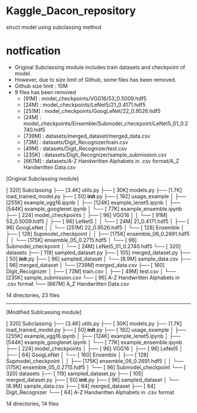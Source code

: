 # Kaggle_Dacon_repository
struct model using subclassing method

# notfication
- Original Subclassing module includes train datasets and checkpoint of model.
- However, due to size limit of Github, some files has been removed.
- Github size limit : 10M
- 9 files has been removed
    - [91M]     :   model_checkpoints/VGG16/53_0.5009.hdf5
    - [24M]     :   model_checkpoints/LeNet5/21_0.4171.hdf5
    - [251M]    :   model_checkpoints/GoogLeNet/22_0.9526.hdf5
    - [24M]     :   model_checkpoints/Ensemble/Submodel_checkpoint/LeNet5_01_0.2740.hdf5
    - [739M]    :   datasets/merged_dataset/merged_data.csv
    - [73M]     :   datasets/Digit_Recognizer/train.csv
    - [49M]     :   datasets/Digit_Recognizer/test.csv
    - [235K]    :   datasets/Digit_Recognizer/sample_submission.csv
    - [667M]    :   datasets/A-Z Handwritten Alphabets in .csv format/A_Z Handwritten Data.csv


[Original Subclassing module]

[ 320]  Subclassing
├── [3.4K]  utils.py
├── [ 30K]  models.py
├── [1.7K]  load_trained_model.py
├── [  50]  ____init____.py
├── [ 192]  usage_example
│   ├── [255K]  example_vgg16.ipynb
│   ├── [124K]  example_lenet5.ipynb
│   ├── [544K]  example_googlenet.ipynb
│   └── [ 77K]  example_ensemble.ipynb
├── [ 224]  model_checkpoints
│   ├── [  96]  VGG16
│   │   └── [ 91M]  53_0.5009.hdf5
│   ├── [  96]  LeNet5
│   │   └── [ 24M]  21_0.4171.hdf5
│   ├── [  96]  GoogLeNet
│   │   └── [251M]  22_0.9526.hdf5
│   └── [ 128]  Ensemble
│       ├── [ 128]  Supmodel_checkpoint
│       │   ├── [175K]  ensemble_06_0.2691.hdf5
│       │   └── [175K]  ensemble_05_0.2715.hdf5
│       └── [  96]  Submodel_checkpoint
│           └── [ 24M]  LeNet5_01_0.2740.hdf5
└── [ 320]  datasets
    ├── [ 119]  sampled_dataset.py
    ├── [ 105]  merged_dataset.py
    ├── [  50]  ____init____.py
    ├── [  96]  sampled_dataset
    │   └── [8.9M]  sample_data.csv
    ├── [  96]  merged_dataset
    │   └── [739M]  merged_data.csv
    ├── [ 160]  Digit_Recognizer
    │   ├── [ 73M]  train.csv
    │   ├── [ 49M]  test.csv
    │   └── [235K]  sample_submission.csv
    └── [  96]  A-Z Handwritten Alphabets in .csv format
        └── [667M]  A_Z Handwritten Data.csv

14 directories, 23 files

------------------------------------------------------------------------

[Modified Sublcassing module]

[ 320]  Subclassing
├── [3.4K]  utils.py
├── [ 30K]  models.py
├── [1.7K]  load_trained_model.py
├── [  50]  __init__.py
├── [ 192]  usage_example
│   ├── [255K]  example_vgg16.ipynb
│   ├── [124K]  example_lenet5.ipynb
│   ├── [544K]  example_googlenet.ipynb
│   └── [ 77K]  example_ensemble.ipynb
├── [ 224]  model_checkpoints
│   ├── [  96]  VGG16
│   ├── [  96]  LeNet5
│   ├── [  64]  GoogLeNet
│   └── [ 160]  Ensemble
│       ├── [ 128]  Supmodel_checkpoint
│       │   ├── [175K]  ensemble_06_0.2691.hdf5
│       │   └── [175K]  ensemble_05_0.2715.hdf5
│       └── [  96]  Submodel_checkpoint
└── [ 320]  datasets
    ├── [ 119]  sampled_dataset.py
    ├── [ 105]  merged_dataset.py
    ├── [  50]  __init__.py
    ├── [  96]  sampled_dataset
    │   └── [8.9M]  sample_data.csv
    ├── [  64]  merged_dataset
    ├── [  64]  Digit_Recognizer
    └── [  64]  A-Z Handwritten Alphabets in .csv format

14 directories, 14 files